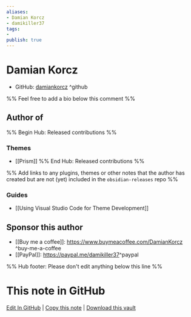 ```yaml
---
aliases:
- Damian Korcz
- damikiller37
tags:
- 
publish: true
---
```


# Damian Korcz

- GitHub: [damiankorcz](https://github.com/damiankorcz/) ^github
<!-- - Discord: `@` ^discord-->
<!-- - Website: <> ^website-->
<!-- - [[Publish sites|Publish site]]: ^publish-->

%% Feel free to add a bio below this comment %%


## Author of

%% Begin Hub: Released contributions %%

### Themes
- [[Prism]]
%% End Hub: Released contributions %%

%% Add links to any plugins, themes or other notes that the author has created but are not (yet) included in the `obsidian-releases` repo %%
### Guides
- [[Using Visual Studio Code for Theme Development]]
<!--
### Unlisted plugins
-->

<!--
### Others

- 
-->

## Sponsor this author

- [[Buy me a coffee]]: <https://www.buymeacoffee.com/DamianKorcz> ^buy-me-a-coffee
- [[PayPal]]: <https://paypal.me/damikiller37>^paypal

<!--
- [[GitHub sponsors]]: [Sponsor @damiankorcz on GitHub Sponsors](https://github.com/sponsors/damiankorcz) ^github-sponsor
- [[Patreon]]: ^patreon

-->

<!--
## Follow this author

- [[YouTube Channels|On YouTube]]: ^youtube
- Twitter: ^twitter
- ...
-->

%% Hub footer: Please don't edit anything below this line %%

# This note in GitHub

<span class="git-footer">[Edit In GitHub](https://github.dev/obsidian-community/obsidian-hub/blob/main/01%20-%20Community/People/damiankorcz.md "git-hub-edit-note") | [Copy this note](https://raw.githubusercontent.com/obsidian-community/obsidian-hub/main/01%20-%20Community/People/damiankorcz.md "git-hub-copy-note") | [Download this vault](https://github.com/obsidian-community/obsidian-hub/archive/refs/heads/main.zip "git-hub-download-vault") </span>
